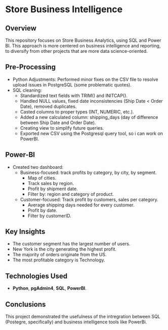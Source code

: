 # **Store Business Intelligence**
## **Overview**
This repository focuses on Store Business Analytics, using SQL and Power BI. This approach is more centered on business intelligence and reporting, to diversify from other projects that are more data science-oriented.

## **Pre-Processing**
- Python Adjustments: Performed minor fixes on the CSV file to resolve upload issues in PostgreSQL (some problematic quotes).
- SQL cleaning:
  - Standardized text fields with TRIM() and INITCAP().
  - Handled NULL values, fixed date inconsistencies (Ship Date < Order Date), removed duplicates.
  - Casted columns to proper types (INT, NUMERIC, etc.).
  - Added a new calculated column: shipping_days (day of difference between Ship Date and Order Date).
  - Creating view to simplify future queries.
  - Exported new CSV using the Postgresql query tool, so i can work on PowerBI.
  
## **Power-BI**
- Created two dashboard:
  - Business-focused: track profits by category, by city, by segment.
    - Map of cities.
    - Track sales by region.
    - Profit by shipment date.
    - Filter by: region and category of product.
  - Customer-focused: Track profit by customers, sales per category.
    - Average shipping days needed for every customer.
    - Profit by date.
    - Filter by customerID.

## **Key Insights**
- The customer segment has the largest number of users.
- New York is the city generating the highest profit.
- The majority of orders originate from the US.
- The most profitable category is Technology.

## **Technologies Used**
- **Python**, **pgAdmin4**, **SQL**, **PowerBI**.

## **Conclusions**
This project demonstrated the usefulness of the intregration between SQL (Postegre, specifically) and business intelligence tools like PowerBi.
